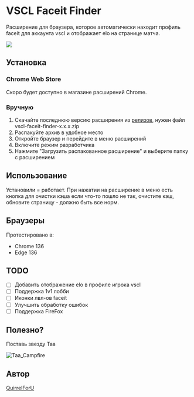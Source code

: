 # VSCL Faceit Finder

Расширение для браузера, которое автоматически находит профиль faceit для аккаунта vscl и отображает elo на странице матча.

![](https://komarev.com/ghpvc/?username=vscl-faceit-finder&color=green&style=for-the-badge&label=REPO+VIEWS&abbreviated=true)

## Установка

### Chrome Web Store
Скоро будет доступно в магазине расширений Chrome.

### Вручную
1. Скачайте последнюю версию расширения из [релизов](https://github.com/QuirrelForU/vscl-faceit-finder/releases), нужен файл vscl-faceit-finder-x.x.x.zip
2. Распакуйте архив в удобное место
3. Откройте браузер и перейдите в меню расширений
4. Включите режим разработчика
5. Нажмите "Загрузить распакованное расширение" и выберите папку с расширением

## Использование

Установили = работает.
При нажатии на расширение в меню есть кнопка для очистки кэша если что-то пошло не так, очистите кэш, обновите страницу - должно быть все норм.

## Браузеры
Протестировано в:
- Chrome 136
- Edge 136

## TODO

- [ ] Добавить отображение elo в профиле игрока vscl
- [ ] Поддержка 1v1 лобби
- [ ] Иконки лвл-ов faceit
- [ ] Улучшить обработку ошибок
- [ ] Поддержка FireFox

## Полезно?
Поставь звезду Taa

![Taa_Campfire](https://cdn.7tv.app/emote/667fbb05641c6484d9e78a60/4x.webp)
## Автор

[QuirrelForU](https://github.com/QuirrelForU)

